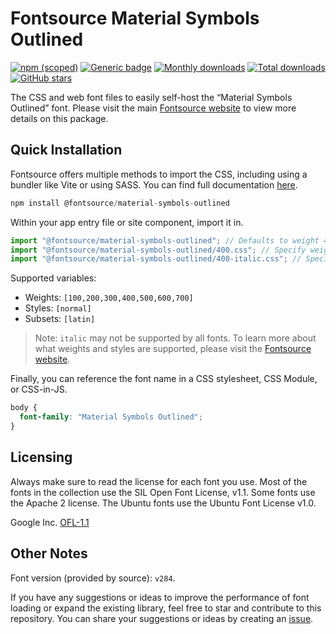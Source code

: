 # Fontsource Material Symbols Outlined

[![npm (scoped)](https://img.shields.io/npm/v/@fontsource/material-symbols-outlined?color=brightgreen)](https://www.npmjs.com/package/@fontsource/material-symbols-outlined) [![Generic badge](https://img.shields.io/badge/fontsource-passing-brightgreen)](https://github.com/fontsource/fontsource) [![Monthly downloads](https://badgen.net/npm/dm/@fontsource/material-symbols-outlined)](https://github.com/fontsource/fontsource) [![Total downloads](https://badgen.net/npm/dt/@fontsource/material-symbols-outlined)](https://github.com/fontsource/fontsource) [![GitHub stars](https://img.shields.io/github/stars/fontsource/fontsource.svg?style=social&label=Star)](https://github.com/fontsource/fontsource/stargazers)

The CSS and web font files to easily self-host the “Material Symbols Outlined” font. Please visit the main [Fontsource website](https://fontsource.org/fonts/material-symbols-outlined) to view more details on this package.

## Quick Installation

Fontsource offers multiple methods to import the CSS, including using a bundler like Vite or using SASS. You can find full documentation [here](https://fontsource.org/docs/getting-started/introduction).

```javascript
npm install @fontsource/material-symbols-outlined
```

Within your app entry file or site component, import it in.

```javascript
import "@fontsource/material-symbols-outlined"; // Defaults to weight 400
import "@fontsource/material-symbols-outlined/400.css"; // Specify weight
import "@fontsource/material-symbols-outlined/400-italic.css"; // Specify weight and style
```

Supported variables:
- Weights: `[100,200,300,400,500,600,700]`
- Styles: `[normal]`
- Subsets: `[latin]`

> Note: `italic` may not be supported by all fonts. To learn more about what weights and styles are supported, please visit the [Fontsource website](https://fontsource.org/fonts/material-symbols-outlined).

Finally, you can reference the font name in a CSS stylesheet, CSS Module, or CSS-in-JS.

```css
body {
  font-family: "Material Symbols Outlined";
}
```

## Licensing
Always make sure to read the license for each font you use. Most of the fonts in the collection use the SIL Open Font License, v1.1. Some fonts use the Apache 2 license. The Ubuntu fonts use the Ubuntu Font License v1.0.

Google Inc.
[OFL-1.1](http://scripts.sil.org/OFL)

## Other Notes
Font version (provided by source): `v284`.

If you have any suggestions or ideas to improve the performance of font loading or expand the existing library, feel free to star and contribute to this repository. You can share your suggestions or ideas by creating an [issue](https://github.com/fontsource/fontsource/issues).